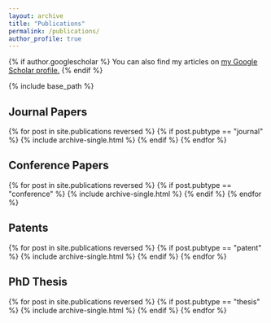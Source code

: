 ```yaml
---
layout: archive
title: "Publications"
permalink: /publications/
author_profile: true
---
```


{% if author.googlescholar %}
  You can also find my articles on <u><a href="{{author.googlescholar}}">my Google Scholar profile</a>.</u>
{% endif %}

{% include base_path %}

Journal Papers
---
{% for post in site.publications reversed %}
  {% if post.pubtype == "journal" %}
    {% include archive-single.html %}
  {% endif %}
{% endfor %}

Conference Papers
---
{% for post in site.publications reversed %}
  {% if post.pubtype == "conference" %}
    {% include archive-single.html %}
  {% endif %}
{% endfor %}

Patents
---
{% for post in site.publications reversed %}
  {% if post.pubtype == "patent" %}
    {% include archive-single.html %}
  {% endif %}
{% endfor %}

PhD Thesis
---
{% for post in site.publications reversed %}
  {% if post.pubtype == "thesis" %}
    {% include archive-single.html %}
  {% endif %}
{% endfor %}
